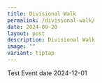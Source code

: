 ```yaml
---
title: Divisional Walk
permalink: /divisional-walk/
date: 2024-09-20
layout: post
description: Divisional Walk
image: ""
variant: tiptap
---
```

<p>Test Event date 2024-12-01</p>